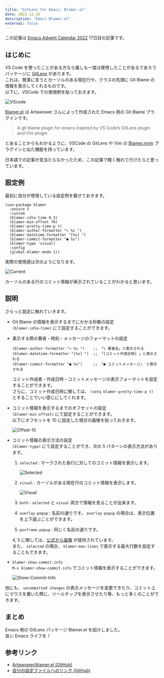 ```yaml
---
title: "GitLens for Emacs: Blamer.el"
date: 2022-12-16
description: "Emacs Blamer.el"
external: false
---
```


この記事は [Emacs Advent Calendar 2022](https://qiita.com/advent-calendar/2022/emacs) 17日目の記事です。  


## はじめに

VS Code を使ったことがある方なら誰しも一度は使用したことがあるであろうパッケージに [GitLens](https://gitlens.amod.io/) があります。  
これは、簡潔に言うとカーソルのある現在行や、クラスの先頭に Git Blame の情報を表示してくれるものです。  
以下に、VSCode での使用例を貼っておきます。  

![VScode](/images/posts/emacs-blamer/vscode.webp)

[Blamer.el](https://github.com/Artawower/blamer.el) は Artawower さんによって作成された Emacs 用の Git Blame プラグインです。  

> A git blame plugin for emacs inspired by VS Code’s GitLens plugin and Vim plugin  

とあることからもわかるように、VSCode の GitLens や Vim の [Blamer.nvim](https://github.com/APZelos/blamer.nvim) プラグインと似た機能を持っています。  

日本語での記事が見当たらなかったため、この記事で軽く触れて行けたらと思っています。  


## 設定例

最初に自分が使用している設定例を載せておきます。  

```emacs-lisp
(use-package blamer
  :ensure t
  :custom
  (blamer-idle-time 0.3)
  (blamer-min-offset 70)
  (blamer-pretty-time-p t)
  (blamer-author-formatter "✎ %s ")
  (blamer-datetime-formatter "[%s] ")
  (blamer-commit-formatter "● %s")
  (blamer-type 'visual)
  :config
  (global-blamer-mode 1))
```

実際の使用感は次のようになります。  

![Current](/images/posts/emacs-blamer/current.webp)

カーソルのある行のコミット情報が表示されていることがわかると思います。  

## 説明

さらっと設定に触れていきます。  

-   Git Blame の情報を表示するまでにかかる秒数の設定  
    `(blamer-idle-time)` にて設定することができます。  

-   表示する際の著者・時刻・メッセージのフォーマットの設定  
    ```emacs-lisp
    (blamer-author-formatter "✎ %s ")    ;; 「✎ 著者名」と表示される
    (blamer-datetime-formatter "[%s] ")  ;; 「[コミット作成日時] 」と表示される
    (blamer-commit-formatter "● %s")     ;; 「● コミットメッセージ」 と表示される
    ```
    コミット作成者・作成日時・コミットメッセージの表示フォーマットを設定することができます。  
    さらに、コミット作成日時に関しては、 `(setq blamer-pretty-time-p t)` とすることでいい感じにしてくれます。  

-   コミット情報を表示するまでのオフセットの設定  
    `(blamer-min-offset)` にて設定することができます。  
    以下にオフセットを 10 に設定した場合の画像を貼っておきます。  
    
	![Offset-10](/images/posts/emacs-blamer/offset-10.webp)

-   コミット情報の表示方法の設定  
    `(blamer-type)` にて設定することができ、次の 5 パターンの表示方法があります。  
    
    1.  `selected` : マークされた各行に対してのコミット情報を表示します。  
        
		![Selected](/images/posts/emacs-blamer/selected.webp)
    
    2.  `visual` : カーソルがある現在行のコミット情報を表示します。   
        
		![Visual](/images/posts/emacs-blamer/visual.webp)
    
    3.  `both` : `selected` と `visual` 両方で情報を見ることが出来ます。
    
    4.  `overlay-popup` : 名前の通りです。 `overlay-popup` の場合は、表示位置を上下選ぶことができます。
    
    5.  `posframe-popup` : 同じく名前の通りです。
    
    4, 5 に関しては、[公式から画像](https://github.com/Artawower/blamer.el/tree/master/images) が提供されています。  
    	  また、 `selected` の場合、 `blamer-max-lines` で表示する最大行数を設定することもできます。   

-   `blamer-show-commit-info`  
    `M-x blamer-show-commit-info` でコミット情報を表示することができます。  
    
	![Show-Commit-Info](/images/posts/emacs-blamer/show-commit-info.webp)

他にも、 `uncommitted changes` の表示メッセージを変更できたり、コミット上にマウスを置いた際に、ツールチップを表示させたり等、もっと多くのことができます。  


## まとめ

Emacs 用の GitLens パッケージ Blamer.el を紹介しました。  
良い Emacs ライフを！  


## 参考リンク

-   [Artawower/blamer.el (GitHub)](https://github.com/Artawower/blamer.el)
-   [自分の設定ファイルへのリンク (GitHub)](https://github.com/granddaifuku/.emacs.d/blob/9a74af0a088d3d051ec78d61a93bb8c5124dc270/init.el#L635)

